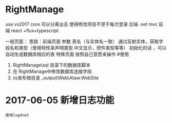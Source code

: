 # RightManage
use vs2017
core 可以分离出去 使得修改项目不至于每次登录
后端 .net mvc
前端 react +flux+typescript

一般页面：
思路：前端页面 参数 表名（与实体名一致） 通过反射实体，获取字段名和类型（使用特性来声明类型.中文显示，控件类型等等） 初始化的话 ，可以自动生成数据库相应的表
特殊页面
按照自己意愿来操作
#使用
  1. RightManage\sql 目录下的数据库脚本
  2. 在 RightManage中修改数据库连接字段
  3. iis发布根目录 _output\Web\Ataw.WebSite

  # 2017-06-05 新增日志功能
  	使用log4net


